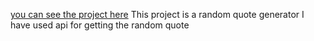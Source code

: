 [you can see the project here](https://storied-tiramisu-0950c3.netlify.app/)
This project is a random quote generator I have used api for getting the random quote

